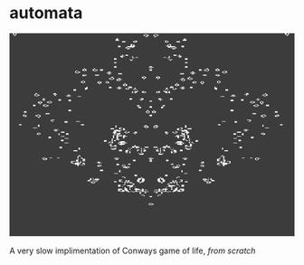 # automata
![Test Image](https://github.com/serraalec/Automata/blob/master/Automata.png)

A very slow implimentation of Conways game of life, *from scratch*  
